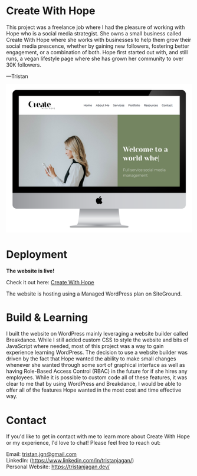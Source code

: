 
# Create With Hope

This project was a freelance job where I had the pleasure of working with Hope who is a social media strategist. She owns a small business called Create With Hope where she works with businesses to help them grow their social media prescence, whether by gaining new followers, fostering better engagement, or a combination of both. Hope first started out with, and still runs, a vegan lifestyle page where she has grown her community to over 30K followers. 

—Tristan


![Create With Hope Screenshot](/Create-With-Hope-Screenshot.png?raw=true)


# Deployment

**The website is live!**

Check it out here: [Create With Hope](https://createwithhope.com/)

The website is hosting using a Managed WordPress plan on SiteGround.


# Build & Learning

I built the website on WordPress mainly leveraging a website builder called Breakdance. While I still added custom CSS to style the website and bits of JavaScript where needed, most of this project was a way to gain experience learning WordPress. The decision to use a website builder was driven by the fact that Hope wanted the ability to make small changes whenever she wanted through some sort of graphical interface as well as having Role-Based Access Control (RBAC) in the future for if she hires any employees. While it is possible to custom code all of these features, it was clear to me that by using WordPress and Breakdance, I would be able to offer all of the features Hope wanted in the most cost and time effective way. 

    
# Contact

If you'd like to get in contact with me to learn more about Create With Hope or my experience, I'd love to chat! Please feel free to reach out:

Email: [tristan.jgn@gmail.com](mailto:tristan.jgn@gmail.com)\
LinkedIn: (https://www.linkedin.com/in/tristanjagan/)\
Personal Website: https://tristanjagan.dev/

